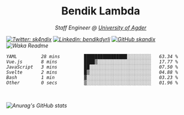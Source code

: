<h1 align="center"> Bendik Lambda </h1>
<p align="center"><em>Staff Engineer @ <a href="http://www.uia.no">University of Agder</a></p>



[![Twitter: sk4ndix](https://img.shields.io/twitter/follow/sk4ndix?style=social)](https://twitter.com/sk4ndix)
[![Linkedin: bendikdyrli](https://img.shields.io/badge/-bendikdyrli-blue?style=flat-square&logo=Linkedin&logoColor=white&link=https://www.linkedin.com/in/bendikdyrli/)](https://www.linkedin.com/in/bendikdyrli/)
[![GitHub skandix](https://img.shields.io/github/followers/skandix?label=follow&style=social)](https://github.com/skandix)
![Waka Readme](https://github.com/skandix/skandix/workflows/Waka%20Readme/badge.svg)


<!--START_SECTION:waka-->

```text
YAML         28 mins         ████████████████░░░░░░░░░   63.34 %
Vue.js       8 mins          ████▒░░░░░░░░░░░░░░░░░░░░   17.77 %
JavaScript   3 mins          ██░░░░░░░░░░░░░░░░░░░░░░░   07.50 %
Svelte       2 mins          █▒░░░░░░░░░░░░░░░░░░░░░░░   04.88 %
Bash         1 min           ▓░░░░░░░░░░░░░░░░░░░░░░░░   03.23 %
Other        0 secs          ▒░░░░░░░░░░░░░░░░░░░░░░░░   01.96 %
```

<!--END_SECTION:waka-->

  <br>
  
![Anurag's GitHub stats](https://github-readme-stats.vercel.app/api?username=skandix&show_icons=true&theme=tokyonight)


